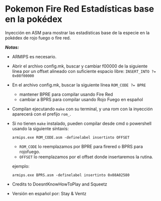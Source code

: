 # Pokemon Fire Red Estadísticas base en la pokédex
 Inyección en ASM para mostrar las estadísticas base de la especie en la pokédex de rojo fuego o fire red.

***Notas:***

- ARMIPS es necesario.

- Abrir el archivo config.mk, buscar y cambiar f00000 de la siguiente línea por un offset alineado con suficiente espacio libre:
        `INSERT_INTO ?= 0x08f00000`
- En el archivo config.mk, buscar la siguiente línea
        `ROM_CODE ?= BPRE`
    - mantener  BPRE para compilar usando Fire Red
    - cambiar a BPRS para compilar usando Rojo Fuego en español

- Compilan ejecutando `make` con su terminal, y una rom con la inyección aparecerá con el prefijo `rom_`.

- Si no tienen `make` instalado, pueden compilar desde cmd o powershell usando la siguiente síntaxis:

      armips.exe ROM_CODE.asm -definelabel insertinto OFFSET
    - `ROM_CODE` lo reemplazamos por BPRE para firered o BPRS para rojofuego.
    - `OFFSET` lo reemplazamos por el offset donde insertaremos la rutina.
    
    ejemplo:

      armips.exe BPRS.asm -definelabel insertinto 0x08A02580

- Credits to DoesntKnowHowToPlay and Squeetz

+ Versión en español por: Stay & Ventz
